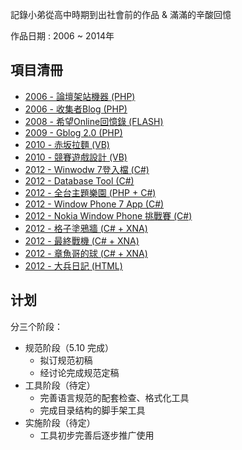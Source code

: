 記錄小弟從高中時期到出社會前的作品 & 滿滿的辛酸回憶

作品日期 : 2006 ~ 2014年

## 項目清冊

* [2006 - 論壇架站機器 (PHP)](./Project/Flash_http/)
* [2006 - 收集者Blog (PHP)](./Project/收集者G.docx)
* [2008 - 希望Online回憶錄 (FLASH)](./Project/Blog.md)
* [2009 - Gblog 2.0 (PHP)](./.md)
* [2010 - 赤坂拉麵 (VB)](./markdown.md)
* [2010 - 競賽遊戲設計 (VB)](./markdown.md)
* [2012 - Winwodw 7登入檔 (C#)](./markdown.md)
* [2012 - Database Tool (C#)](./markdown.md)
* [2012 - 全台主題樂園 (PHP + C#)](./markdown.md)
* [2012 - Window Phone 7 App (C#)](./markdown.md)
* [2012 - Nokia Window Phone 挑戰賽 (C#)](./markdown.md)
* [2012 - 格子塗鴉牆 (C# + XNA)](./markdown.md)
* [2012 - 最終戰機 (C# + XNA)](./markdown.md)
* [2012 - 章魚哥的球 (C# + XNA)](./markdown.md)
* [2012 - 大兵日記 (HTML)](./markdown.md)

## 计划

分三个阶段：

* 规范阶段（5.10 完成）
    * 拟订规范初稿
    * 经讨论完成规范定稿
* 工具阶段（待定）
    * 完善语言规范的配套检查、格式化工具
    * 完成目录结构的脚手架工具
* 实施阶段（待定）
    * 工具初步完善后逐步推广使用

